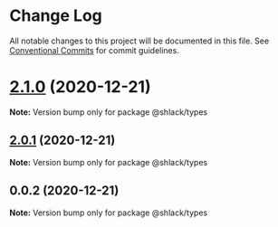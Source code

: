 # Change Log

All notable changes to this project will be documented in this file.
See [Conventional Commits](https://conventionalcommits.org) for commit guidelines.

# [2.1.0](https://github.com/bgorkem/js-ts-monorepos/compare/v2.0.1...v2.1.0) (2020-12-21)

**Note:** Version bump only for package @shlack/types





## [2.0.1](https://github.com/bgorkem/js-ts-monorepos/compare/v2.0.0...v2.0.1) (2020-12-21)

**Note:** Version bump only for package @shlack/types





## 0.0.2 (2020-12-21)

**Note:** Version bump only for package @shlack/types
